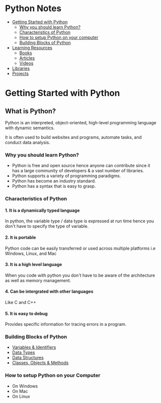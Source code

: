 # Python Notes

- [Getting Started with Python](#get-started)
    - [Why you should learn Python?](#why-python)
    - [Characteristics of Python](#characteristics)
    - [How to setup Python on your computer](#setup)
    - [Building Blocks of Python](#building-blocks)
- [Learning Resources](https://linktodocumentation)
  - [Books](https://linktodocumentation)
  - [Articles](https://linktodocumentation)
  - [Videos](https://linktodocumentation)
- [Libraries](https://linktodocumentation)
- [Projects](https://linktodocumentation)

<h1 id="get-started">Getting Started with Python</h1>

## What is Python?
Python is an interpreted, object-oriented, high-level programming language with dynamic semantics.

It is often used to build websites and programs, automate tasks, and conduct data analysis.

<h3 id="why-python">Why you should learn Python?</h3>

- Python is free and open source hence anyone can contribute since it has a large community of developers & a vast number of libraries.
- Python supports a variety of programming paradigms.
- Python has become an industry standard.
- Python has a syntax that is easy to grasp.

<h3 id="characteristics">Characteristics of Python</h3>

#### 1. It is a dynamically typed language
In python, the variable type / data type is expressed at run time hence you don't have to specify the type of variable.

#### 2. It is portable
Python code can be easily transferred or used across multiple platforms i.e Windows, Linux, and Mac

#### 3. It is a high level language
When you code with python you don't have to be aware of the architecture as well as memory management.

#### 4. Can be intergrated with other languages
Like C and C++

#### 5. It is easy to debug
Provides specific information for tracing errors in a program.



<h3 id="building-blocks">Building Blocks of Python</h3>

- [Variables & Identifiers](https://github.com/iamuendo/Python-Notes/tree/main/1.Variables-and-identifiers)
- [Data Types](https://github.com/iamuendo/Python-Notes/tree/main/2.Data-Types)
- [Data Structures](https://github.com/iamuendo/Python-Notes/tree/main/3.Data-Structures)
- [Classes, Objects & Methods](https://github.com/iamuendo/Python-Notes/tree/main/4.Classes-Objects-Methods)

<h3 id="setup">How to setup Python on your Computer</h3>

- On Windows
- On Mac
- On Linux